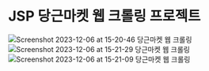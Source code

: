 # JSP 당근마켓 웹 크롤링 프로젝트

![Screenshot 2023-12-06 at 15-20-46 당근마켓 웹 크롤링](https://github.com/jinseung0327/JSP_GBSW/assets/127307160/0e70c156-3f5b-407e-abcf-3035b741ee95)
![Screenshot 2023-12-06 at 15-21-29 당근마켓 웹 크롤링](https://github.com/jinseung0327/JSP_GBSW/assets/127307160/d22e096b-74cd-49bf-9ca5-ef3f6c046e75)
![Screenshot 2023-12-06 at 15-21-09 당근마켓 웹 크롤링](https://github.com/jinseung0327/JSP_GBSW/assets/127307160/6a3efc39-7b49-4a4f-966c-7cea5b974f26)

